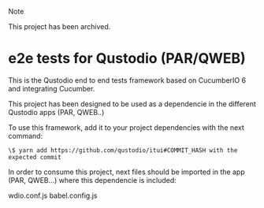 > [!NOTE]
> This project has been archived.

# e2e tests for Qustodio (PAR/QWEB)

This is the Qustodio end to end tests framework based on CucumberIO 6 and integrating Cucumber.

This project has been designed to be used as a dependencie in the different Qustodio apps (PAR, QWEB..)

To use this framework, add it to your project dependencies with the next command:

```
\$ yarn add https://github.com/qustodio/itui#COMMIT_HASH with the expected commit
```

In order to consume this project, next files should be imported in the app (PAR, QWEB...) where this dependencie is included:

wdio.conf.js
babel.config.js
